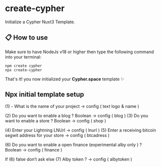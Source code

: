 # create-cypher

Initialize a Cypher Nuxt3 Template.

## 📋 How to use

Make sure to have NodeJs v18 or higher then type the following command into your terminal:

```shell
npm create cypher
npx create-cypher
```

That's it! you now initialized your **Cypher.space** template ✨

## Npx initial template setup
(1) - What is the name of your project -> config ( text logo & name )

(2) Do you want to enable a blog ? Boolean -> config ( blog )
(3) Do you want to enable a store ? Boolean -> config ( shop )

(4) Enter your Lightning LNUrl -> config ( lnurl )
(5) Enter a receiving bitcoin segwit address for your store -> config ( btcadress )

(6) Do you want to enable a open finance (experimental alby only ) ? Boolean -> config ( finance )

If (6) false don’t ask else
(7) Alby token ? -> config ( albytoken )